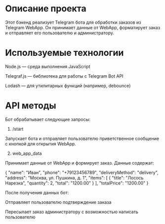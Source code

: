 # Описание проекта 
Этот бэкенд реализует Telegram бота для обработки заказов из Telegram WebApp. Он принимает данные от WebApp, форматирует заказ и отправляет его пользователю и администратору.

# Используемые технологии
Node.js — среда выполнения JavaScript

Telegraf.js — библиотека для работы с Telegram Bot API

Lodash — для утилитарных функций (например, debounce)

# API методы
Бот обрабатывает следующие запросы:

1. /start

Запускает бота и отправляет пользователю приветственное сообщение с кнопкой для открытия WebApp.

2. web_app_data

Принимает данные от WebApp и формирует заказ. Данные содержат:

{
  "name": "Иван",
  "phone": "+79123456789",
  "deliveryMethod": "delivery",
  "address": "Москва, ул. Пушкина, д. 1",
  "items": [
    { "title": "Лосось Нарезка", "quantity": 2, "total": "1200.00" }
  ],
  "totalPrice": "1200.00"
}

После получения данных бот:

Отправляет пользователю подтверждение заказа

Пересылает заказ администратору с возможностью написать пользователю


